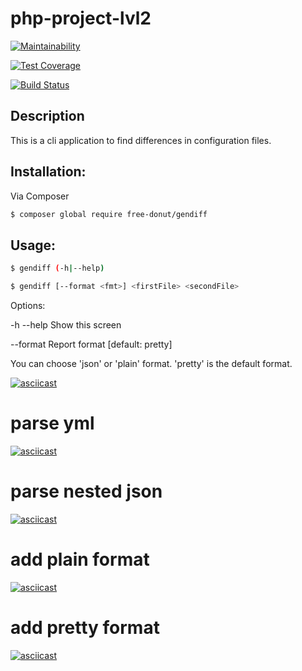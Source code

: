 # php-project-lvl2

[![Maintainability](https://api.codeclimate.com/v1/badges/08a99f23fa6675cc20ea/maintainability)](https://codeclimate.com/github/free-donut/php-project-lvl2/maintainability)

[![Test Coverage](https://api.codeclimate.com/v1/badges/08a99f23fa6675cc20ea/test_coverage)](https://codeclimate.com/github/free-donut/php-project-lvl2/test_coverage)

[![Build Status](https://travis-ci.org/free-donut/php-project-lvl2.svg?branch=master)](https://travis-ci.org/free-donut/php-project-lvl2)


## Description

This is a cli application to find differences in configuration files.


## Installation:

Via Composer

``` bash
$ composer global require free-donut/gendiff
```


## Usage:
``` bash
$ gendiff (-h|--help)
``` 
``` bash
$ gendiff [--format <fmt>] <firstFile> <secondFile>
```
  
Options:

  -h --help                     Show this screen
  
  --format <fmt>                Report format [default: pretty]
  
You can choose 'json' or 'plain' format. 'pretty' is the default format.


[![asciicast](https://asciinema.org/a/kNFdvQxDCIc4WJPsnbXBXshmH.svg)](https://asciinema.org/a/kNFdvQxDCIc4WJPsnbXBXshmH)


# parse yml

[![asciicast](https://asciinema.org/a/q6MzxdG39IeXdLtIDJrCT1V1q.svg)](https://asciinema.org/a/q6MzxdG39IeXdLtIDJrCT1V1q)


# parse nested json

[![asciicast](https://asciinema.org/a/bt2lphQrjL5GM6FOPpK7zp7Kd.svg)](https://asciinema.org/a/bt2lphQrjL5GM6FOPpK7zp7Kd)


# add plain format

[![asciicast](https://asciinema.org/a/ZVRccwSO4Yr2wmFSga6xN1Ws8.svg)](https://asciinema.org/a/ZVRccwSO4Yr2wmFSga6xN1Ws8)


# add pretty format

[![asciicast](https://asciinema.org/a/QZmqRbfYTEzeaZBUii5UlXNiv.svg)](https://asciinema.org/a/QZmqRbfYTEzeaZBUii5UlXNiv)
